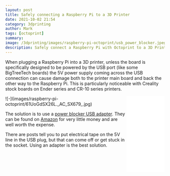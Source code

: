 ```yaml
---
layout: post
title: Safely connecting a Raspberry Pi to a 3D Printer
date: 2021-10-02 21:54
category: 3dprinting
author: Mark
tags: [octoprint]
summary:
image: /3dprinting/images/raspberry-pi-octoprint/usb_power_blocker.jpeg
description: Safely connect a Raspberry Pi with Octoprint to a 3D Printer such as Creality Ender 4 or Cr-10 with a USB Power Blocker
---
```


When plugging a Raspberry Pi into a 3D printer, unless the board is specifically designed to be powered by the USB port (like some BigTreeTech boards) the 5V power supply coming across the USB connection can cause damage both to the printer main board and back the other way to the Raspberry Pi. This is particularly noticeable with Creality stock boards on Ender series and CR-10 series printers.

<iframe style="width:120px;height:240px;float:right" marginwidth="0" marginheight="0" scrolling="no" frameborder="0" src="//ws-na.amazon-adsystem.com/widgets/q?ServiceVersion=20070822&OneJS=1&Operation=GetAdHtml&MarketPlace=US&source=ss&ref=as_ss_li_til&ad_type=product_link&tracking_id=mwp-14-20&language=en_US&marketplace=amazon&region=US&placement=B092MLT2J3&asins=B092MLT2J3&linkId=25faf20e76e45729e8a1b2fdcc6f40f6&show_border=true&link_opens_in_new_window=true"></iframe>
![-](images/raspberry-pi-octoprint/61UoGdSX26L._AC_SX679_.jpg)

The solution is to use a [power blocker USB adapter](https://amzn.to/3DbzElN). They can be found on [Amazon](https://amzn.to/3DbzElN) for very little money and are well worth the expense.

There are posts tell you to put electrical tape on the 5V line in the USB plug, but that can come off or get stuck in the socket. Using an adapter is the best solution.
